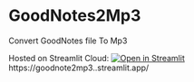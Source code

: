 # GoodNotes2Mp3
Convert GoodNotes file To Mp3 

Hosted on Streamlit Cloud: [![Open in Streamlit](https://static.streamlit.io/badges/streamlit_badge_black_white.svg)](https://goodnote2mp3.streamlit.app/) https://goodnote2mp3..streamlit.app/